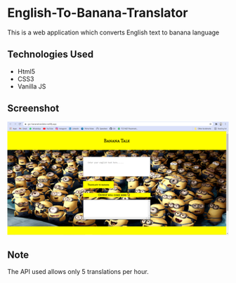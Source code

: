 # English-To-Banana-Translator
This is a web application which converts English text to banana language

## Technologies Used
* Html5
* CSS3
* Vanilla JS

## Screenshot

![Screenshot](img/screenshot.PNG)

## Note
The API used allows only 5 translations per hour.
